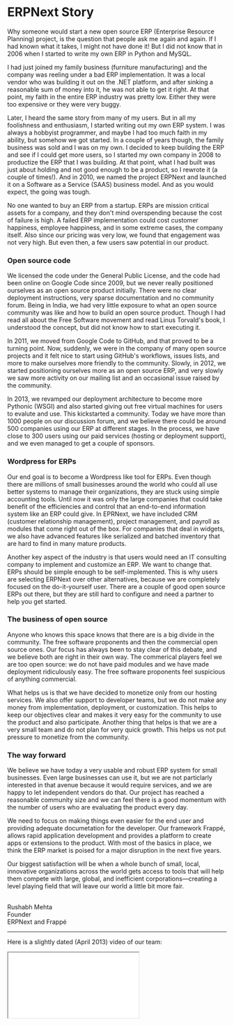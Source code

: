 # ERPNext Story

<!-- no-sidebar -->

<p class="lead">Why someone would start a new open source ERP (Enterprise Resource Planning) project, is the question that people ask me again and again. If I had known what it takes, I might not have done it! But I did not know that in 2006 when I started to write my own ERP in Python and MySQL.</p>

I had just joined my family business (furniture manufacturing) and the company was reeling under a bad ERP implementation. It was a local vendor who was building it out on the .NET platform, and after sinking a reasonable sum of money into it, he was not able to get it right. At that point, my faith in the entire ERP industry was pretty low. Either they were too expensive or they were very buggy.

Later, I heard the same story from many of my users. But in all my foolishness and enthusiasm, I started writing out my own ERP system. I was always a hobbyist programmer, and maybe I had too much faith in my ability, but somehow we got started. In a couple of years though, the family business was sold and I was on my own. I decided to keep building the ERP and see if I could get more users, so I started my own company in 2008 to productize the ERP that I was building. At that point, what I had built was just about holding and not good enough to be a product, so I rewrote it (a couple of times!). And in 2010, we named the project ERPNext and launched it on a Software as a Service (SAAS) business model. And as you would expect, the going was tough.

No one wanted to buy an ERP from a startup. ERPs are mission critical assets for a company, and they don't mind overspending because the cost of failure is high. A failed ERP implementation could cost customer happiness, employee happiness, and in some extreme cases, the company itself. Also since our pricing was very low, we found that engagement was not very high. But even then, a few users saw potential in our product.

### Open source code

We licensed the code under the General Public License, and the code had been online on Google Code since 2009, but we never really positioned ourselves as an open source product initially. There were no clear deployment instructions, very sparse documentation and no community forum. Being in India, we had very little exposure to what an open source community was like and how to build an open source product. Though I had read all about the Free Software movement and read Linus Torvald's book, I understood the concept, but did not know how to start executing it.

In 2011, we moved from Google Code to GitHub, and that proved to be a turning point. Now, suddenly, we were in the company of many open source projects and it felt nice to start using GitHub's workflows, issues lists, and more to make ourselves more friendly to the community. Slowly, in 2012, we started positioning ourselves more as an open source ERP, and very slowly we saw more activity on our mailing list and an occasional issue raised by the community.

In 2013, we revamped our deployment architecture to become more Pythonic (WSGI) and also started giving out free virtual machines for users to evalute and use. This kickstarted a community. Today we have more than 1000 people on our discussion forum, and we believe there could be around 500 companies using our ERP at different stages. In the process, we have close to 300 users using our paid services (hosting or deployment support), and we even managed to get a couple of sponsors.

### Wordpress for ERPs

Our end goal is to become a Wordpress like tool for ERPs. Even though there are millions of small businesses around the world who could all use better systems to manage their organizations, they are stuck using simple accounting tools. Until now it was only the large companies that could take benefit of the efficiencies and control that an end-to-end information system like an ERP could give. In EPRNext, we have included CRM (customer relationship management), project management, and payroll as modules that come right out of the box. For companies that deal in widgets, we also have advanced features like serialized and batched inventory that are hard to find in many mature products.

Another key aspect of the industry is that users would need an IT consulting company to implement and customize an ERP. We want to change that. ERPs should be simple enough to be self-implemented. This is why users are selecting ERPNext over other alternatives, because we are completely focused on the do-it-yourself user. There are a couple of good open source ERPs out there, but they are still hard to configure and need a partner to help you get started.

### The business of open source

Anyone who knows this space knows that there are is a big divide in the community. The free software proponents and then the commercial open source ones. Our focus has always been to stay clear of this debate, and we believe both are right in their own way. The commerical players feel we are too open source: we do not have paid modules and we have made deployment ridiculously easy. The free software proponents feel suspicious of anything commercial.

What helps us is that we have decided to monetize only from our hosting services. We also offer support to developer teams, but we do not make any money from implementation, deployment, or customization. This helps to keep our objectives clear and makes it very easy for the community to use the product and also participate. Another thing that helps is that we are a very small team and do not plan for very quick growth. This helps us not put pressure to monetize from the community.

### The way forward

We believe we have today a very usable and robust ERP system for small businesses. Even large businesses can use it, but we are not particlarly interested in that avenue because it would require services, and we are happy to let independent vendors do that. Our project has reached a reasonable community size and we can feel there is a good momentum with the number of users who are evaluating the product every day.

We need to focus on making things even easier for the end user and providing adequate documetation for the developer. Our framework Frappé, allows rapid application development and provides a platform to create apps or extensions to the product. With most of the basics in place, we think the ERP market is poised for a major disruption in the next five years.

Our biggest satisfaction will be when a whole bunch of small, local, innovative organizations across the world gets access to tools that will help them compete with large, global, and inefficient corporations—creating a level playing field that will leave our world a little bit more fair.

<br>
Rushabh Mehta<br>
Founder<br>
ERPNext and Frappé

---

Here is a slightly dated (April 2013) video of our team:

<div style="max-width: 500px;">
<div class="embed-responsive embed-responsive-4by3">
  <iframe class="embed-responsive-item" src="//www.youtube.com/embed/zRoFnqN6kPU?feature=player_embedded"></iframe>
</div>
</div>
